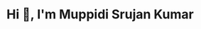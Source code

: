 <h1 align="center">Hi 👋, I'm Muppidi Srujan Kumar</h1>
<!-- <h3 align="center"></h3> -->

<!--<p align="left"> <img src="https://komarev.com/ghpvc/?username=muppidisrujankumar&label=Profile%20views&color=0e75b6&style=flat" alt="muppidisrujankumar" /> </p>

<p align="left"> <a href="https://github.com/ryo-ma/github-profile-trophy"><img src="https://github-profile-trophy.vercel.app/?username=muppidisrujankumar" alt="muppidisrujankumar" /></a> </p>

<h3 align="left">Connect with me:</h3>
<p align="left">
</p> -->

<!--<h3 align="left">Languages and Tools:</h3>
<p align="left"> <a href="https://www.arduino.cc/" target="_blank" rel="noreferrer">  <img src="https://cdn.worldvectorlogo.com/logos/arduino-1.svg" alt="arduino" width="40" height="40"/> </a> <t>
  <a href="https://getbootstrap.com" target="_blank" rel="noreferrer"> <img src="https://raw.githubusercontent.com/devicons/devicon/master/icons/bootstrap/bootstrap-plain-wordmark.svg" alt="bootstrap" width="40"    height="40"/> </a> <t> <a href="https://www.cprogramming.com/" target="_blank" rel="noreferrer"> <img src="https://raw.githubusercontent.com/devicons/devicon/master/icons/c/c-original.svg" alt="c" width="40"     height="40"/> </a> <t><a href="https://www.w3schools.com/cpp/" target="_blank" rel="noreferrer"> <img src="https://raw.githubusercontent.com/devicons/devicon/master/icons/cplusplus/cplusplus-original.svg"            alt="cplusplus" width="40" height="40"/> </a> <t> <a href="https://www.w3schools.com/css/" target="_blank" rel="noreferrer"> <img src="https://raw.githubusercontent.com/devicons/devicon/master/icons/css3/css3-        original-wordmark.svg" alt="css3" width="40" height="40"/> </a> <t> <a href="https://git-scm.com/" target="_blank" rel="noreferrer"> <img src="https://www.vectorlogo.zone/logos/git-scm/git-scm-icon.svg" alt="git"     width="40" height="40"/> </a> <t> <a href="https://www.w3.org/html/" target="_blank" rel="noreferrer"> <img src="https://raw.githubusercontent.com/devicons/devicon/master/icons/html5/html5-original-wordmark.svg"      alt="html5" width="40" height="40"/> </a> <t> <a href="https://www.java.com" target="_blank" rel="noreferrer"> <img src="https://raw.githubusercontent.com/devicons/devicon/master/icons/java/java-original.svg"         alt="java" width="40" height="40"/> </a> <t> <a href="https://developer.mozilla.org/en-US/docs/Web/JavaScript" target="_blank" rel="noreferrer"> <img                                                                    src="https://raw.githubusercontent.com/devicons/devicon/master/icons/javascript/javascript-original.svg" alt="javascript" width="40" height="40"/> </a> <t> <a href="https://www.mongodb.com/" target="_blank"           rel="noreferrer"> <img src="https://raw.githubusercontent.com/devicons/devicon/master/icons/mongodb/mongodb-original-wordmark.svg" alt="mongodb" width="40" height="40"/> </a> <br> <a href="https://www.mysql.com/"      target="_blank" rel="noreferrer"> <img src="https://raw.githubusercontent.com/devicons/devicon/master/icons/mysql/mysql-original-wordmark.svg" alt="mysql" width="40" height="40"/> <t> </a> <a                          href="https://opencv.org/" target="_blank" rel="noreferrer"> <img src="https://www.vectorlogo.zone/logos/opencv/opencv-icon.svg" alt="opencv" width="40" height="40"/> </a> <t> <a href="https://www.oracle.com/"        target="_blank" rel="noreferrer"> <img src="https://raw.githubusercontent.com/devicons/devicon/master/icons/oracle/oracle-original.svg" alt="oracle" width="40" height="40"/> </a> <t> <a                                href="https://pandas.pydata.org/" target="_blank" rel="noreferrer"> <img src="https://raw.githubusercontent.com/devicons/devicon/2ae2a900d2f041da66e950e4d48052658d850630/icons/pandas/pandas-original.svg"          alt="pandas" width="40" height="40"/> </a> <t> <a href="https://www.python.org" target="_blank" rel="noreferrer"> <img src="https://raw.githubusercontent.com/devicons/devicon/master/icons/python/python-               original.svg" alt="python" width="40" height="40"/> </a> <t> <a href="https://scikit-learn.org/" target="_blank" rel="noreferrer"> <img                                                                                  src="https://upload.wikimedia.org/wikipedia/commons/0/05/Scikit_learn_logo_small.svg" alt="scikit_learn" width="40" height="40"/> </a> <t> <a href="https://seaborn.pydata.org/" target="_blank" rel="noreferrer">       <img src="https://seaborn.pydata.org/_images/logo-mark-lightbg.svg" alt="seaborn" width="40" height="40"/> </a> </p>

<p><img align="left" src="https://github-readme-stats.vercel.app/api/top-langs?username=muppidisrujankumar&show_icons=true&locale=en&layout=compact" alt="muppidisrujankumar" /></p>

<p>&nbsp;<img align="center" src="https://github-readme-stats.vercel.app/api?username=muppidisrujankumar&show_icons=true&locale=en" alt="muppidisrujankumar" /></p>

<p><img align="center" src="https://github-readme-streak-stats.herokuapp.com/?user=muppidisrujankumar&" alt="muppidisrujankumar" /></p>-->

